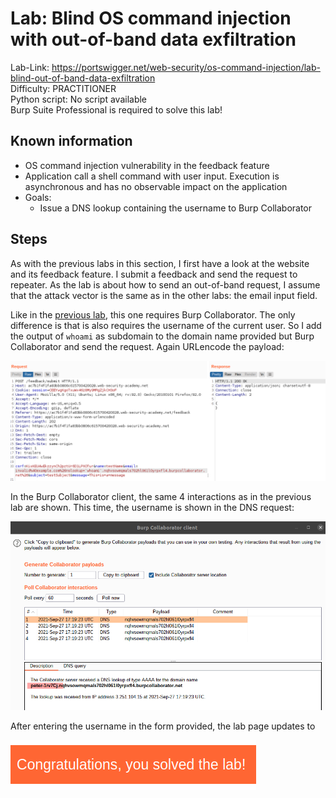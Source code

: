 # Lab: Blind OS command injection with out-of-band data exfiltration

Lab-Link: <https://portswigger.net/web-security/os-command-injection/lab-blind-out-of-band-data-exfiltration>  
Difficulty: PRACTITIONER  
Python script: No script available  
Burp Suite Professional is required to solve this lab!

## Known information

- OS command injection vulnerability in the feedback feature
- Application call a shell command with user input. Execution is asynchronous and has no observable impact on the application
- Goals:
  - Issue a DNS lookup containing the username to Burp Collaborator

## Steps

As with the previous labs in this section, I first have a look at the website and its feedback feature. I submit a feedback and send the request to repeater. As the lab is about how to send an out-of-band request, I assume that the attack vector is the same as in the other labs: the email input field.

Like in the [previous lab](../Blind_OS_command_injection_with_out-of-band_interaction/README.md), this one requires Burp Collaborator. The only difference is that is also requires the username of the current user. So I add the output of `whoami` as subdomain to the domain name provided but Burp Collaborator and send the request. Again URLencode the payload:

![request](img/request.png)

In the Burp Collaborator client, the same 4 interactions as in the previous lab are shown. This time, the username is shown in the DNS request:

![response](img/response.png)

After entering the username in the form provided, the lab page updates to

![success](img/success.png)

